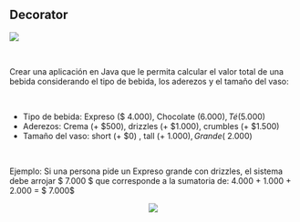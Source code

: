 ## Decorator
![](https://img.shields.io/badge/Code-Java-informational?style=flat&logo=java&logoColor=white&color=ed1d25)

<br>

Crear una aplicación en Java que le permita calcular el valor total de una bebida considerando el tipo de bebida, los aderezos y el tamaño del vaso:

<br>

- Tipo de bebida: Expreso ($ 4.000), Chocolate ($6.000), Té ($5.000)
- Aderezos: Crema (+ $500), drizzles (+ $1.000), crumbles (+ $1.500)
- Tamaño del vaso: short (+ $0) , tall (+ $1.000), Grande ($ 2.000)

<br>

Ejemplo: Si una persona pide un Expreso grande con drizzles, el sistema debe arrojar $ 7.000 $ que corresponde a la sumatoria de: $4.000$ + $1.000$ + $2.000$ = $ 7.000$

<div align = center>
  
![](https://github.com/Valentina17varela/Universidad-Tecnologica-de-Pereira/blob/main/Patrones%20de%20dise%C3%B1o/imagenes/Imagen2.png)
  
</div>
